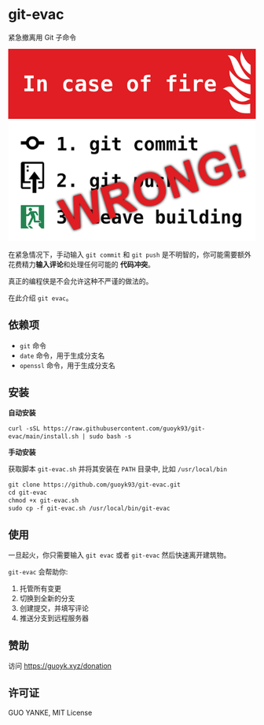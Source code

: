# git-evac

紧急撤离用 Git 子命令

![incaseoffirewrong](img-wrong.png)

在紧急情况下，手动输入 `git commit` 和 `git push` 是不明智的，你可能需要额外花费精力**输入评论**和处理任何可能的
**代码冲突**。

真正的编程侠是不会允许这种不严谨的做法的。

在此介绍 `git evac`。

## 依赖项

* `git` 命令
* `date` 命令，用于生成分支名
* `openssl` 命令，用于生成分支名

## 安装

**自动安装**

```shell
curl -sSL https://raw.githubusercontent.com/guoyk93/git-evac/main/install.sh | sudo bash -s
```

**手动安装**

获取脚本 `git-evac.sh` 并将其安装在 `PATH` 目录中, 比如 `/usr/local/bin`

```shell
git clone https://github.com/guoyk93/git-evac.git
cd git-evac
chmod +x git-evac.sh
sudo cp -f git-evac.sh /usr/local/bin/git-evac
```

## 使用

一旦起火，你只需要输入 `git evac` 或者 `git-evac` 然后快速离开建筑物。

`git-evac` 会帮助你:

1. 托管所有变更
2. 切换到全新的分支
3. 创建提交，并填写评论
4. 推送分支到远程服务器

## 赞助

访问 <https://guoyk.xyz/donation>

## 许可证

GUO YANKE, MIT License
